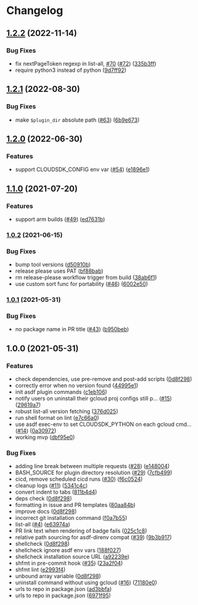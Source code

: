 # Changelog

## [1.2.2](https://github.com/jthegedus/asdf-gcloud/compare/v1.2.1...v1.2.2) (2022-11-14)


### Bug Fixes

* fix nextPageToken regexp in list-all, [#70](https://github.com/jthegedus/asdf-gcloud/issues/70) ([#72](https://github.com/jthegedus/asdf-gcloud/issues/72)) ([335b3ff](https://github.com/jthegedus/asdf-gcloud/commit/335b3ff62335f61c493a30381e1745d98be5cb9f))
* require python3 instead of python ([9d7ff92](https://github.com/jthegedus/asdf-gcloud/commit/9d7ff928ed699a48d005341c8b57948bbf954067))

## [1.2.1](https://github.com/jthegedus/asdf-gcloud/compare/v1.2.0...v1.2.1) (2022-08-30)


### Bug Fixes

* make `$plugin_dir` absolute path ([#63](https://github.com/jthegedus/asdf-gcloud/issues/63)) ([6b9e673](https://github.com/jthegedus/asdf-gcloud/commit/6b9e673dc5d963536532f3c36489c67463787fdb))

## [1.2.0](https://www.github.com/jthegedus/asdf-gcloud/compare/v1.1.0...v1.2.0) (2022-06-30)

### Features

- support CLOUDSDK_CONFIG env var
  ([#54](https://www.github.com/jthegedus/asdf-gcloud/issues/54))
  ([e1896e1](https://www.github.com/jthegedus/asdf-gcloud/commit/e1896e1283624b1ae4b37907a59d302ac9c12997))

## [1.1.0](https://www.github.com/jthegedus/asdf-gcloud/compare/v1.0.2...v1.1.0) (2021-07-20)

### Features

- support arm builds
  ([#49](https://www.github.com/jthegedus/asdf-gcloud/issues/49))
  ([ed7631b](https://www.github.com/jthegedus/asdf-gcloud/commit/ed7631b5cd38ba5c65691843c28f4c90f5edaff4))

### [1.0.2](https://www.github.com/jthegedus/asdf-gcloud/compare/v1.0.1...v1.0.2) (2021-06-15)

### Bug Fixes

- bump tool versions
  ([d50910b](https://www.github.com/jthegedus/asdf-gcloud/commit/d50910bd27ec2fe87733da88854cd6475d5b0668))
- release please uses PAT
  ([bf88bab](https://www.github.com/jthegedus/asdf-gcloud/commit/bf88bab4d3b197870d76f4c714fdf6fe25aa9716))
- rm release-please workflow trigger from build
  ([38ab6f1](https://www.github.com/jthegedus/asdf-gcloud/commit/38ab6f1087bec950acdcb62ff51a3c9c9de8fb87))
- use custom sort func for portability
  ([#46](https://www.github.com/jthegedus/asdf-gcloud/issues/46))
  ([6002e50](https://www.github.com/jthegedus/asdf-gcloud/commit/6002e50404671ac1617d4ca4326be729152202d0))

### [1.0.1](https://www.github.com/jthegedus/asdf-gcloud/compare/v1.0.0...v1.0.1) (2021-05-31)

### Bug Fixes

- no package name in PR title
  ([#43](https://www.github.com/jthegedus/asdf-gcloud/issues/43))
  ([b950beb](https://www.github.com/jthegedus/asdf-gcloud/commit/b950beb4e3b1891e6519ae41c884301543635b40))

## 1.0.0 (2021-05-31)

### Features

- check dependencies, use pre-remove and post-add scripts
  ([0d8f298](https://www.github.com/jthegedus/asdf-gcloud/commit/0d8f2986475f6d35396b7fb6dc8f2192e95371fc))
- correctly error when no version found
  ([44995e1](https://www.github.com/jthegedus/asdf-gcloud/commit/44995e19df67d00954ef09e5af7978a4d51a5600))
- init asdf plugin commands
  ([c1eb106](https://www.github.com/jthegedus/asdf-gcloud/commit/c1eb10676568560bec0d0c0772fec5f02c626055))
- notify users on uninstall their gcloud proj configs still p…
  ([#15](https://www.github.com/jthegedus/asdf-gcloud/issues/15))
  ([29619a7](https://www.github.com/jthegedus/asdf-gcloud/commit/29619a78966a48f7ae8652dec15295547677f70c))
- robust list-all version fetching
  ([376d025](https://www.github.com/jthegedus/asdf-gcloud/commit/376d0251f206a5ff6490de67d85074d3365b41b9))
- run shell format on lint
  ([e7c66a0](https://www.github.com/jthegedus/asdf-gcloud/commit/e7c66a0b08dbe9c354f86a3cfe371013fce1a8ce))
- use asdf exec-env to set CLOUDSDK_PYTHON on each gcloud cmd…
  ([#14](https://www.github.com/jthegedus/asdf-gcloud/issues/14))
  ([0a30972](https://www.github.com/jthegedus/asdf-gcloud/commit/0a309723eb2ffccecfb71720f7e2c59cfb576642))
- working mvp
  ([dbf95e0](https://www.github.com/jthegedus/asdf-gcloud/commit/dbf95e040be459a3ca3c12a904e22eca4a655979))

### Bug Fixes

- adding line break between multiple requests
  ([#28](https://www.github.com/jthegedus/asdf-gcloud/issues/28))
  ([e148004](https://www.github.com/jthegedus/asdf-gcloud/commit/e1480042427f6a5d8603fdded111b27447185505))
- BASH_SOURCE for plugin directory resolution
  ([#29](https://www.github.com/jthegedus/asdf-gcloud/issues/29))
  ([7cfb499](https://www.github.com/jthegedus/asdf-gcloud/commit/7cfb4993390340b619300fb0eab62d1d4ed1ce7e))
- cicd, remove scheduled cicd runs
  ([#30](https://www.github.com/jthegedus/asdf-gcloud/issues/30))
  ([f6c0524](https://www.github.com/jthegedus/asdf-gcloud/commit/f6c0524877c0a9e8652a87d279491feb9ec26984))
- cleanup logs ([#11](https://www.github.com/jthegedus/asdf-gcloud/issues/11))
  ([5341c4c](https://www.github.com/jthegedus/asdf-gcloud/commit/5341c4c8778677f9eaa88f6e84f1c6e55d74ada5))
- convert indent to tabs
  ([811b4d4](https://www.github.com/jthegedus/asdf-gcloud/commit/811b4d474d03e0959fca6ab04b91809f84480647))
- deps check
  ([0d8f298](https://www.github.com/jthegedus/asdf-gcloud/commit/0d8f2986475f6d35396b7fb6dc8f2192e95371fc))
- formatting in issue and PR templates
  ([80aa84b](https://www.github.com/jthegedus/asdf-gcloud/commit/80aa84b59217c26311a8ebd2a5f915ae3c0b2325))
- improve docs
  ([0d8f298](https://www.github.com/jthegedus/asdf-gcloud/commit/0d8f2986475f6d35396b7fb6dc8f2192e95371fc))
- incorrect git installation command
  ([f0a7b55](https://www.github.com/jthegedus/asdf-gcloud/commit/f0a7b552b0463d93af35ec063d38ae75af9b4eb3))
- list-all ([#4](https://www.github.com/jthegedus/asdf-gcloud/issues/4))
  ([e63974a](https://www.github.com/jthegedus/asdf-gcloud/commit/e63974addb0b28d5620b8df4eebfd73a6707275a))
- PR link text when rendering of badge fails
  ([025c1c8](https://www.github.com/jthegedus/asdf-gcloud/commit/025c1c85d6b1be2e8921795eef2ef02e706f3dcf))
- relative path sourcing for asdf-direnv compat
  ([#39](https://www.github.com/jthegedus/asdf-gcloud/issues/39))
  ([9b3b917](https://www.github.com/jthegedus/asdf-gcloud/commit/9b3b917bc1df28f457f102bd021b87a1dffc770b))
- shellcheck
  ([0d8f298](https://www.github.com/jthegedus/asdf-gcloud/commit/0d8f2986475f6d35396b7fb6dc8f2192e95371fc))
- shellcheck ignore asdf env vars
  ([188f027](https://www.github.com/jthegedus/asdf-gcloud/commit/188f02701eecaa4ad4509c2a9ad9dd4807efa3a3))
- shellcheck installation source URL
  ([a92239e](https://www.github.com/jthegedus/asdf-gcloud/commit/a92239eadd03f1b8826b511e0d6bf03b137e81e3))
- shfmt in pre-commit hook
  ([#35](https://www.github.com/jthegedus/asdf-gcloud/issues/35))
  ([23a2f04](https://www.github.com/jthegedus/asdf-gcloud/commit/23a2f0456397b292a79cebe9f048f27bb6e7a381))
- shfmt lint
  ([e2993f4](https://www.github.com/jthegedus/asdf-gcloud/commit/e2993f4ac2f31a5cf611c185f1566c69805a96ef))
- unbound array variable
  ([0d8f298](https://www.github.com/jthegedus/asdf-gcloud/commit/0d8f2986475f6d35396b7fb6dc8f2192e95371fc))
- uninstall command without using gcloud
  ([#16](https://www.github.com/jthegedus/asdf-gcloud/issues/16))
  ([71180e0](https://www.github.com/jthegedus/asdf-gcloud/commit/71180e0c6037ccff8eb2efdf4b4ee70e8a4028d7))
- urls to repo in package.json
  ([ad3bbfa](https://www.github.com/jthegedus/asdf-gcloud/commit/ad3bbfaba37c358ca597ffc6b72deaed64e79f7a))
- urls to repo in package.json
  ([6971f95](https://www.github.com/jthegedus/asdf-gcloud/commit/6971f951cd1e991a12b16a9346e808a0742b5c0f))
